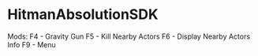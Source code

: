 # HitmanAbsolutionSDK

Mods:
F4 - Gravity Gun
F5 - Kill Nearby Actors
F6 - Display Nearby Actors Info
F9 - Menu
